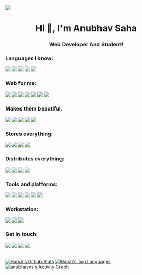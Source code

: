 ![](https://raw.githubusercontent.com/halfrost/halfrost/master/icons/header_.png)
<h1 align="center">Hi 👋, I'm Anubhav Saha</h1>
<h3 align="center">Web Developer And Student!</h3>

### Languages I know:
![](https://img.shields.io/badge/Python-3776AB?style=for-the-badge&logo=python&logoColor=white)
![](https://img.shields.io/badge/JavaScript-F7DF1E?style=for-the-badge&logo=javascript&logoColor=black)
![](https://img.shields.io/badge/C%2B%2B-00599C?style=for-the-badge&logo=c%2B%2B&logoColor=white)
![](https://img.shields.io/badge/Java-ED8B00?style=for-the-badge&logo=java&logoColor=white)
![](https://img.shields.io/badge/C-00599C?style=for-the-badge&logo=c&logoColor=white)

### Web for me:<br>
![](https://img.shields.io/badge/React-20232A?style=for-the-badge&logo=react&logoColor=61DAFB)
![](https://img.shields.io/badge/Node.js-339933?style=for-the-badge&logo=nodedotjs&logoColor=white)
![](https://img.shields.io/badge/Express.js-000000?style=for-the-badge&logo=express&logoColor=white)
![](https://img.shields.io/badge/Redux-593D88?style=for-the-badge&logo=redux&logoColor=white)
![](https://img.shields.io/badge/Electron-2B2E3A?style=for-the-badge&logo=electron&logoColor=9FEAF9)
![](https://img.shields.io/badge/GraphQl-E10098?style=for-the-badge&logo=graphql&logoColor=white)
![](https://img.shields.io/badge/Socket.io-010101?&style=for-the-badge&logo=Socket.io&logoColor=white)

### Makes them beautiful:<br>
![](https://img.shields.io/badge/Sass-CC6699?style=for-the-badge&logo=sass&logoColor=white)
![](https://img.shields.io/badge/Tailwind_CSS-38B2AC?style=for-the-badge&logo=tailwind-css&logoColor=white)
![](https://img.shields.io/badge/Bootstrap-563D7C?style=for-the-badge&logo=bootstrap&logoColor=white)
![](https://img.shields.io/badge/styled--components-DB7093?style=for-the-badge&logo=styled-components&logoColor=white)
![](https://img.shields.io/badge/Material--UI-0081CB?style=for-the-badge&logo=material-ui&logoColor=white)

### Stores everything:<br>
![](https://img.shields.io/badge/MySQL-00000F?style=for-the-badge&logo=mysql&logoColor=white)
![](https://img.shields.io/badge/PostgreSQL-316192?style=for-the-badge&logo=postgresql&logoColor=white)
![](https://img.shields.io/badge/MongoDB-4EA94B?style=for-the-badge&logo=mongodb&logoColor=white)
![](https://img.shields.io/badge/firebase-ffca28?style=for-the-badge&logo=firebase&logoColor=black)

###  Distributes everything:
![](https://img.shields.io/badge/Heroku-430098?style=for-the-badge&logo=heroku&logoColor=white)
![](https://img.shields.io/badge/Netlify-00C7B7?style=for-the-badge&logo=netlify&logoColor=white)
![](https://img.shields.io/badge/Amazon_AWS-232F3E?style=for-the-badge&logo=amazon-aws&logoColor=white)
![](https://img.shields.io/badge/GitHub_Actions-2088FF?style=for-the-badge&logo=github-actions&logoColor=white)

### Tools and platforms:
![](https://img.shields.io/badge/Ubuntu-E95420?style=for-the-badge&logo=ubuntu&logoColor=white)
![](https://img.shields.io/badge/Visual_Studio_Code-0078D4?style=for-the-badge&logo=visual%20studio%20code&logoColor=white)
![](https://img.shields.io/badge/eslint-3A33D1?style=for-the-badge&logo=eslint&logoColor=white)
![](https://img.shields.io/badge/prettier-1A2C34?style=for-the-badge&logo=prettier&logoColor=F7BA3E)
![](https://img.shields.io/badge/Google_chrome-4285F4?style=for-the-badge&logo=Google-chrome&logoColor=white)
![](https://img.shields.io/badge/Figma-F24E1E?style=for-the-badge&logo=figma&logoColor=white)

### Workstation:
![](https://img.shields.io/badge/Windows-Acer_Predator-0078D6?style=for-the-badge&logo=windows&logoColor=white)
![](https://img.shields.io/badge/NVIDIA-GTX1060-76B900?style=for-the-badge&logo=nvidia&logoColor=white)
![](https://img.shields.io/badge/Intel-Core_i5_8th-0071C5?style=for-the-badge&logo=intel&logoColor=white)

### Get in touch:
[![](https://img.shields.io/badge/Twitter-1DA1F2?style=for-the-badge&logo=twitter&logoColor=white)](https://twitter.com/anubhavvs)
[![](https://img.shields.io/badge/Gmail-D14836?style=for-the-badge&logo=gmail&logoColor=white)](mailto:anubhavvsaha2001@gmail.com@gmail.com)
[![](https://img.shields.io/badge/LinkedIn-0077B5?style=for-the-badge&logo=linkedin&logoColor=white)](https://www.linkedin.com/in/anubhavvs/)
[![](https://img.shields.io/badge/Steam-000000?style=for-the-badge&logo=steam&logoColor=white)](https://steamcommunity.com/id/anubhavvs)

<br>
<a href="https://github.com/anubhavvs/github-readme-stats"><img alt="Harsh's Github Stats" src="https://github-readme-stats.vercel.app/api?username=anubhavvs&show_icons=true&count_private=true&theme=react&hide_border=true&bg_color=0D1117" /></a>
<a href="https://github.com/anubhavvs/github-readme-stats"><img alt="Harsh's Top Languages" src="https://github-readme-stats.vercel.app/api/top-langs/?username=anubhavvs&langs_count=8&count_private=true&layout=compact&theme=react&hide_border=true&bg_color=0D1117" /></a>
<br>
<a href="https://github.com/anubhavvs/github-readme-activity-graph"><img alt="anubhavvs's Activity Graph" src="https://activity-graph.herokuapp.com/graph?username=anubhavvs&bg_color=0D1117&color=5BCDEC&line=5BCDEC&point=FFFFFF&hide_border=true" /></a>
